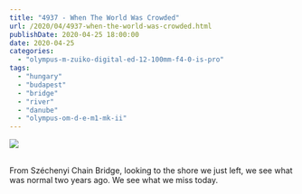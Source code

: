 ```yaml
---
title: "4937 - When The World Was Crowded"
url: /2020/04/4937-when-the-world-was-crowded.html
publishDate: 2020-04-25 18:00:00
date: 2020-04-25
categories: 
  - "olympus-m-zuiko-digital-ed-12-100mm-f4-0-is-pro"
tags: 
  - "hungary"
  - "budapest"
  - "bridge"
  - "river"
  - "danube"
  - "olympus-om-d-e-m1-mk-ii"
---
```

<div class="container">
<div class="center"><a target="_blank" href="https://d25zfm9zpd7gm5.cloudfront.net/1200x1200/2018/20180520_182133_lr.jpg"><img class="webfeedsFeaturedVisual" src="https://d25zfm9zpd7gm5.cloudfront.net/0600x0600/2018/20180520_182133_lr.jpg" /></a></div>
</div>
<br />

From Széchenyi Chain Bridge, looking to the shore we just left, we
see what was normal two years ago. We see what we miss today.